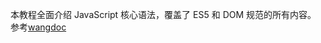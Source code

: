 本教程全面介绍 JavaScript 核心语法，覆盖了 ES5 和 DOM 规范的所有内容。
参考[wangdoc](https://github.com/wangdoc/javascript-tutorial)

